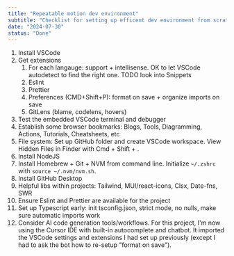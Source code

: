 ```yaml
---
title: "Repeatable motion dev environment"
subtitle: "Checklist for setting up efficent dev environment from scratch"
date: "2024-07-30"
status: "Done"
---
```


1. Install VSCode
1. Get extensions
   1. For each langauge: support + intellisense. OK to let VSCode autodetect to find the right one. TODO look into Snippets
   1. Eslint
   1. Prettier
   1. Preferences (CMD+Shift+P): format on save + organize imports on save
   1. GitLens (blame, codelens, hovers)
1. Test the embedded VSCode terminal and debugger
1. Establish some browser bookmarks: Blogs, Tools, Diagramming, Actions, Tutorials, Cheatsheets, etc
1. File system: Set up GitHub folder and create VSCode workspace. View Hidden Files in Finder with Cmd + Shift + .
1. Install NodeJS
1. Install Homebrew + Git + NVM from command line. Initialize `~/.zshrc` with `source ~/.nvm/nvm.sh`.
1. Install GitHub Desktop
1. Helpful libs within projects: Tailwind, MUI/react-icons, Clsx, Date-fns, SWR
1. Ensure Eslint and Prettier are available for the project
1. Set up Typescript early: init tsconfig.json, strict mode, no nulls, make sure automatic imports work
1. Consider AI code generation tools/workflows. For this project, I'm now using the Cursor IDE with built-in autocomplete and chatbot. It imported the VSCode settings and extensions I had set up previously (except I had to ask the bot how to re-setup "format on save").
